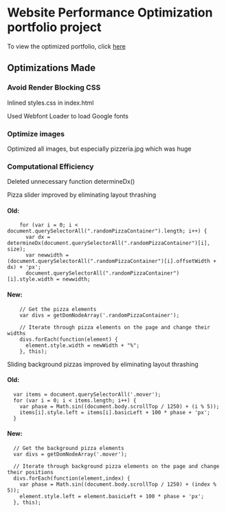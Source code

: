 # Website Performance Optimization portfolio project

To view the optimized portfolio, click [here](https://kimhastings.github.io/mobile-portfolio/)

## Optimizations Made

### Avoid Render Blocking CSS

Inlined styles.css in index.html

Used Webfont Loader to load Google fonts

### Optimize images

Optimized all images, but especially pizzeria.jpg which was huge

### Computational Efficiency

Deleted unnecessary function determineDx()

Pizza slider improved by eliminating layout thrashing

#### Old:

```
    for (var i = 0; i < document.querySelectorAll(".randomPizzaContainer").length; i++) {
      var dx = determineDx(document.querySelectorAll(".randomPizzaContainer")[i], size);
      var newwidth = (document.querySelectorAll(".randomPizzaContainer")[i].offsetWidth + dx) + 'px';
      document.querySelectorAll(".randomPizzaContainer")[i].style.width = newwidth;
```

#### New:

```
    // Get the pizza elements
    var divs = getDomNodeArray('.randomPizzaContainer');
  
    // Iterate through pizza elements on the page and change their widths
    divs.forEach(function(element) {
      element.style.width = newWidth + "%";
    }, this); 
```

Sliding background pizzas improved by eliminating layout thrashing

#### Old:

```
  var items = document.querySelectorAll('.mover');
  for (var i = 0; i < items.length; i++) {
    var phase = Math.sin((document.body.scrollTop / 1250) + (i % 5));
    items[i].style.left = items[i].basicLeft + 100 * phase + 'px';
  }
```

#### New:

```
  // Get the background pizza elements
  var divs = getDomNodeArray('.mover');

  // Iterate through background pizza elements on the page and change their positions
  divs.forEach(function(element,index) {
    var phase = Math.sin((document.body.scrollTop / 1250) + (index % 5));
    element.style.left = element.basicLeft + 100 * phase + 'px';
  }, this); 
```

